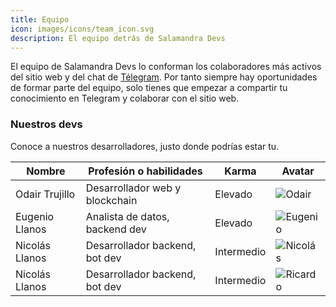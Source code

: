 ```yaml
---
title: Equipo
icon: images/icons/team_icon.svg
description: El equipo detrás de Salamandra Devs
---
```


El equipo de Salamandra Devs lo conforman los colaboradores más activos del sitio web y del chat de [Télegram](t.me/salamandradevs). Por tanto siempre hay oportunidades de formar parte del equipo, solo tienes que empezar a compartir tu conocimiento en Telegram y colaborar con el sitio web.

### Nuestros devs
Conoce a nuestros desarrolladores, justo donde podrías estar tu.

| Nombre         | Profesión o habilidades        | Karma      | Avatar                  |
| -------------- | ------------------------------ | ---------- | ----------------------- |
| Odair Trujillo | Desarrollador web y blockchain | Elevado    | ![Odair](odair.jpg)     |
| Eugenio Llanos | Analista de datos, backend dev | Elevado    | ![Eugenio](eugenio.jpg) |
| Nicolás Llanos | Desarrollador backend, bot dev | Intermedio | ![Nicolás](nicolas.jpg) |
| Nicolás Llanos | Desarrollador backend, bot dev | Intermedio | ![Ricardo](ricardo.jpg) |



